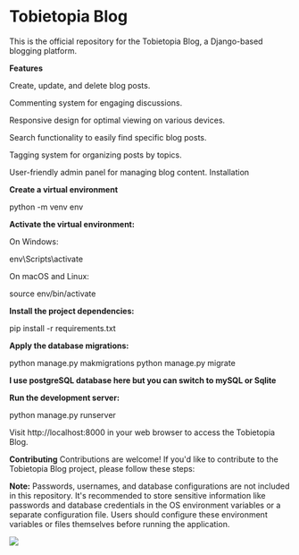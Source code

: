 # Tobietopia Blog
This is the official repository for the Tobietopia Blog, a Django-based blogging platform.

**Features**

Create, update, and delete blog posts.

Commenting system for engaging discussions.

Responsive design for optimal viewing on various devices.

Search functionality to easily find specific blog posts.

Tagging system for organizing posts by topics.

User-friendly admin panel for managing blog content.
Installation


**Create a virtual environment**

python -m venv env


**Activate the virtual environment:**

On Windows:

env\Scripts\activate


On macOS and Linux:

source env/bin/activate


**Install the project dependencies:**

pip install -r requirements.txt

**Apply the database migrations:**

python manage.py makmigrations
python manage.py migrate

**I use postgreSQL database here but you can switch to mySQL or Sqlite** 

**Run the development server:**

python manage.py runserver

Visit http://localhost:8000 in your web browser to access the Tobietopia Blog.

**Contributing**
Contributions are welcome! If you'd like to contribute to the Tobietopia Blog project, please follow these steps:

**Note:** Passwords, usernames, and database configurations are not included in this repository. It's recommended to store sensitive information like passwords and database credentials in the OS environment variables or a separate configuration file. Users should configure these environment variables or files themselves before running the application.

![](https://github.com/Cprime50/Web-dev-stuff/blob/master/full%20tobie.png)
